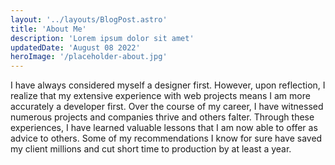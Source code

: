 ```yaml
---
layout: '../layouts/BlogPost.astro'
title: 'About Me'
description: 'Lorem ipsum dolor sit amet'
updatedDate: 'August 08 2022'
heroImage: '/placeholder-about.jpg'
---
```


I have always considered myself a designer first. However, upon reflection, I realize that my extensive experience with web projects means I am more accurately a developer first. Over the course of my career, I have witnessed numerous projects and companies thrive and others falter. Through these experiences, I have learned valuable lessons that I am now able to offer as advice to others. Some of my recommendations I know for sure have saved my client millions and cut short time to production by at least a year.
